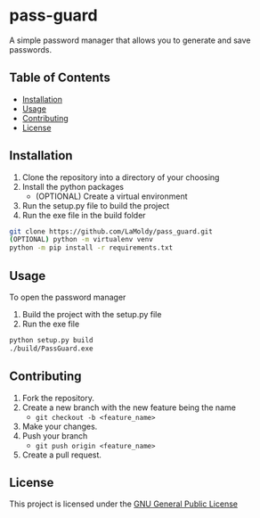 # pass-guard
A simple password manager that allows you to generate and save passwords.

## Table of Contents
- [Installation](#installation)
- [Usage](#usage)
- [Contributing](#Contributing)
- [License](#license)

## Installation
1. Clone the repository into a directory of your choosing
2. Install the python packages
   - (OPTIONAL) Create a virtual environment
3. Run the setup.py file to build the project
4. Run the exe file in the build folder
```bash
git clone https://github.com/LaMoldy/pass_guard.git
(OPTIONAL) python -m virtualenv venv
python -m pip install -r requirements.txt
```

## Usage
To open the password manager
1. Build the project with the setup.py file
2. Run the exe file
```bash
python setup.py build
./build/PassGuard.exe
```

## Contributing
1. Fork the repository.
2. Create a new branch with the new feature being the name
   - `git checkout -b <feature_name>`
3. Make your changes.
4. Push your branch
   - `git push origin <feature_name>`
5. Create a pull request.

## License
This project is licensed under the [GNU General Public License](LICENSE)